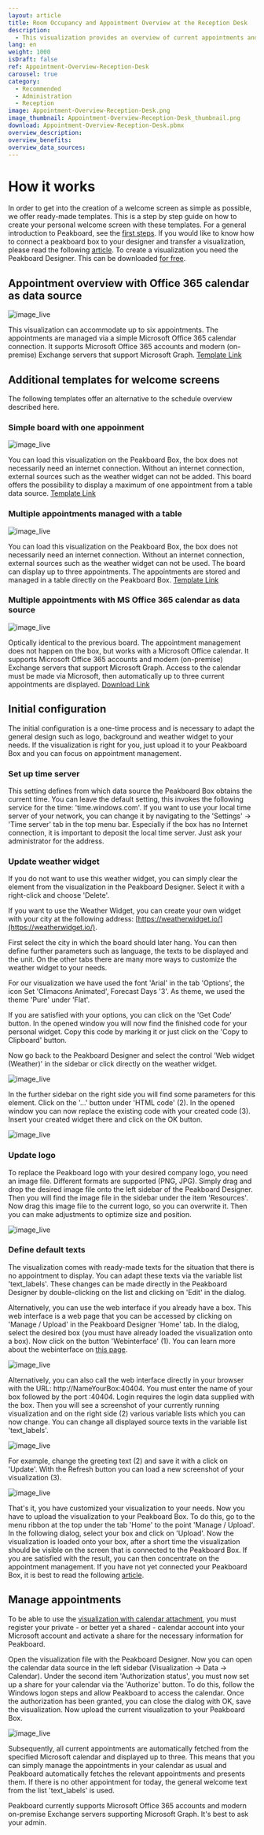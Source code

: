 ```yaml
---
layout: article
title: Room Occupancy and Appointment Overview at the Reception Desk
description: 
  - This visualization provides an overview of current appointments and the corresponding room occupancy. Connect your Microsoft 365 calendar, change the logo and, if necessary, adjust the weather widget to adapt the visualization to your needs.
lang: en
weight: 1000
isDraft: false
ref: Appointment-Overview-Reception-Desk
carousel: true
category:
  - Recommended
  - Administration
  - Reception
image: Appointment-Overview-Reception-Desk.png
image_thumbnail: Appointment-Overview-Reception-Desk_thumbnail.png
download: Appointment-Overview-Reception-Desk.pbmx
overview_description:
overview_benefits:
overview_data_sources:
---
```


# How it works

In order to get into the creation of a welcome screen as simple as possible, we offer ready-made templates. This is a step by step guide on how to create your personal welcome screen with these templates. For a general introduction to Peakboard, see the [first steps](https://peakboard.rocks/get-started). If you would like to know how to connect a peakboard box to your designer and transfer a visualization, please read the following [article](https://peakboard.rocks/connect). To create a visualization you need the Peakboard Designer. This can be downloaded [for free](https://peakboard.rocks/designer-from-welcome-en).

## Appointment overview with Office 365 calendar as data source

![image_live](/assets/images/templates/welcome/Appointments_Overview.png)

This visualization can accommodate up to six appointments. The appointments are managed via a simple Microsoft Office 365 calendar connection. It supports Microsoft Office 365 accounts and modern (on-premise) Exchange servers that support Microsoft Graph. [Template Link](https://templates.peakboard.com/Appointment-Overview-Reception-Desk/en)

## Additional templates for welcome screens

The following templates offer an alternative to the schedule overview described here.

### Simple board with one appoinment

![image_live](/assets/images/templates/welcome/Welcome_Screen_Online_Single.jpg)

You can load this visualization on the Peakboard Box, the box does not necessarily need an internet connection. Without an internet connection, external sources such as the weather widget can not be added. This board offers the possibility to display a maximum of one appointment from a table data source. [Template Link](https://templates.peakboard.com/Reception-Screen-Online-Single-Appointment/en)

### Multiple appointments managed with a table

![image_live](/assets/images/templates/welcome/Welcome_Screen_Online.jpg)

You can load this visualization on the Peakboard Box, the box does not necessarily need an internet connection. Without an internet connection, external sources such as the weather widget can not be used. The board can display up to three appointments. The appointments are stored and managed in a table directly on the Peakboard Box. [Template Link](https://templates.peakboard.com/Reception-Screen-Online/en)

### Multiple appointments with MS Office 365 calendar as data source

![image_live](/assets/images/templates/welcome/Welcome_Screen_Online.jpg)

Optically identical to the previous board. The appointment management does not happen on the box, but works with a Microsoft Office calendar. It supports Microsoft Office 365 accounts and modern (on-premise) Exchange servers that support Microsoft Graph. Access to the calendar must be made via Microsoft, then automatically up to three current appointments are displayed. [Download Link](https://templates.peakboard.com/Reception-Screen-Calendar-Connection/en)

## Initial configuration

The initial configuration is a one-time process and is necessary to adapt the general design such as logo, background and weather widget to your needs. If the visualization is right for you, just upload it to your Peakboard Box and you can focus on appointment management.

### Set up time server

This setting defines from which data source the Peakboard Box obtains the current time. You can leave the default setting, this invokes the following service for the time: 'time.windows.com'. If you want to use your local time server of your network, you can change it by navigating to the 'Settings' -> 'Time server' tab in the top menu bar. Especially if the box has no Internet connection, it is important to deposit the local time server. Just ask your administrator for the address.

### Update weather widget

If you do not want to use this weather widget, you can simply clear the element from the visualization in the Peakboard Designer. Select it with a right-click and choose 'Delete'.

If you want to use the Weather Widget, you can create your own widget with your city at the following address: [https://weatherwidget.io/](https://weatherwidget.io/).

First select the city in which the board should later hang. You can then define further parameters such as language, the texts to be displayed and the unit.
On the other tabs there are many more ways to customize the weather widget to your needs.

For our visualization we have used the font 'Arial' in the tab 'Options', the icon Set 'Climacons Animated', Forecast Days '3'.
As theme, we used the theme 'Pure' under 'Flat'.

If you are satisfied with your options, you can click on the 'Get Code' button. In the opened window you will now find the finished code for your personal widget. Copy this code by marking it or just click on the 'Copy to Clipboard' button.

Now go back to the Peakboard Designer and select the control 'Web widget (Weather)' in the sidebar or click directly on the weather widget.

![image_live](/assets/images/templates/welcome/select_weather_widget.gif)

In the further sidebar on the right side you will find some parameters for this element. Click on the '...' button under 'HTML code' (2). In the opened window you can now replace the existing code with your created code (3). Insert your created widget there and click on the OK button.

![image_live](/assets/images/templates/welcome/web_widget_code_appointments.png)

### Update logo

To replace the Peakboard logo with your desired company logo, you need an image file. Different formats are supported (PNG, JPG). Simply drag and drop the desired image file onto the left sidebar of the Peakboard Designer. Then you will find the image file in the sidebar under the item 'Resources'. Now drag this image file to the current logo, so you can overwrite it. Then you can make adjustments to optimize size and position.

![image_live](/assets/images/templates/welcome/update_logo.gif)

### Define default texts

The visualization comes with ready-made texts for the situation that there is no appointment to display.
You can adapt these texts via the variable list 'text_labels'. These changes can be made directly in the Peakboard Designer by double-clicking on the list and clicking on 'Edit' in the dialog. 

Alternatively, you can use the web interface if you already have a box. This web interface is a web page that you can be accessed by clicking on 'Manage / Upload' in the Peakboard Designer 'Home' tab. In the dialog, select the desired box (you must have already loaded the visualization onto a box). Now click on the button 'Webinterface' (1). You can learn more about the webinterface on [this page](https://peakboard.rocks/webinterface).

![image_live](/assets/images/templates/welcome/Manage_Dialog_Webinterface_Button_en.png)

Alternatively, you can also call the web interface directly in your browser with the URL: http://NameYourBox:40404. You must enter the name of your box followed by the port :40404. Login requires the login data supplied with the box. Then you will see a screenshot of your currently running visualization and on the right side (2) various variable lists which you can now change. You can change all displayed source texts in the variable list 'text_labels'. 

![image_live](/assets/images/templates/welcome/Webinterface_Overview.png)

For example, change the greeting text (2) and save it with a click on 'Update'. With the Refresh button you can load a new screenshot of your visualization (3).

![image_live](/assets/images/templates/welcome/Webinterface_Appointment_TextLabels.png)

That's it, you have customized your visualization to your needs. Now you have to upload the visualization to your Peakboard Box. To do this, go to the menu ribbon at the top under the tab 'Home' to the point 'Manage / Upload'. In the following dialog, select your box and click on 'Upload'. Now the visualization is loaded onto your box, after a short time the visualization should be visible on the screen that is connected to the Peakboard Box. If you are satisfied with the result, you can then concentrate on the appointment management. If you have not yet connected your Peakboard Box, it is best to read the following [article](https://peakboard.rocks/connect).

## Manage appointments

To be able to use the [visualization with calendar attachment](https://templates.peakboard.com/Reception-Screen-Calendar-Connection/en), you must register your private - or better yet a shared - calendar account into your Microsoft account and activate a share for the necessary information for Peakboard.

Open the visualization file with the Peakboard Designer. Now you can open the calendar data source in the left sidebar (Visualization -> Data -> Calendar). Under the second item 'Authorization status', you must now set up a share for your calendar via the 'Authorize' button. To do this, follow the Windows logon steps and allow Peakboard to access the calendar. Once the authorization has been granted, you can close the dialog with OK, save the visualization. Now upload the current visualization to your Peakboard Box.

![image_live](/assets/images/templates/welcome/activate_office365-calendar.gif)

Subsequently, all current appointments are automatically fetched from the specified Microsoft calendar and displayed up to three. This means that you can simply manage the appointments in your calendar as usual and Peakboard automatically fetches the relevant appointments and presents them. If there is no other appointment for today, the general welcome text from the list 'text_labels' is used.

Peakboard currently supports Microsoft Office 365 accounts and modern on-premise Exchange servers supporting Microsoft Graph. It's best to ask your admin.